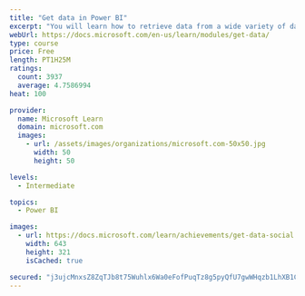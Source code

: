 ```yaml
---
title: "Get data in Power BI"
excerpt: "You will learn how to retrieve data from a wide variety of data sources, including Microsoft Excel, relational databases, and NoSQL data stores. You will also learn how to improve performance while retrieving data."
webUrl: https://docs.microsoft.com/en-us/learn/modules/get-data/
type: course
price: Free
length: PT1H25M
ratings:
  count: 3937
  average: 4.7586994
heat: 100

provider:
  name: Microsoft Learn
  domain: microsoft.com
  images:
    - url: /assets/images/organizations/microsoft.com-50x50.jpg
      width: 50
      height: 50

levels:
  - Intermediate

topics:
  - Power BI

images:
  - url: https://docs.microsoft.com/learn/achievements/get-data-social.png
    width: 643
    height: 321
    isCached: true

secured: "j3ujcMnxsZ8ZqTJb8t75Wuhlx6Wa0eFofPuqTz8g5pyQfU7gwWHqzb1LhXB1CVURBYU+hZrAgwnco+eiNPAMQtXRR41t5AAwbVSvH5MuMuo9a+AICb+WCN2sQN8iDdEsNv3r9w63xeiXn66886VZA6X3ybqe+fcl2SZcekNR6ilPzsZnDm4pygFIsbGsXU2D5XzRCOlx3xckekdu1YAGEAOcgRlbDS59zqvivHeJYwktJ9AfDXsUdqEOUy/H09/q0PTRJGc1e8vBEmqgBw94/5JB6ZRYCs0qCQsvX/ypbZF/AmAlADoKxkzHLA58677mEeYm/sZhdaCc8bwlVHVMVLzeoxn8kRZhumZ4X2rBNAi3y4EEh8VZZGaQ2LhchS1WFu45F7Il16nztLKJ496YT1pSdRFoTDa3mpHXKG8rCuY=;9trQ0IexUumz1hf5oteDbA=="
---
```


